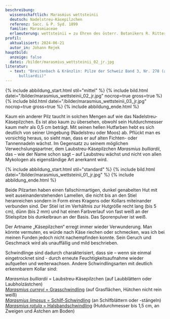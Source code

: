 ```yaml
---
beschreibung:
  wissenschaftlich: Marasmius wettsteinii
  deutsch: Nadelstreu-Käsepilzchen
  referenz: Sacc. & P. Syd. 1899
  familie: Marasmiaceae
  erlaeuterung: wettsteinii = zu Ehren des österr. Botanikers R. Ritter v. Wettstein
profil:
  aktualisiert: 2024-06-21
  autor_in: Johann Rejek
hauptbild:
  anzeige: false
  datei: /bilder/marasmius_wettsteinii_02_jr.jpg
literatur:
  - text: "Breitenbach & Kränzlin: Pilze der Schweiz Band 3, Nr. 278 (als Marasmius
      bulliardii)"
---
```

{% include abbildung_start.html stil="mittel" %}
{% include bild.html datei="/bilder/marasmius_wettsteinii_02_jr.jpg" nocrop=true gross=true %}
{% include bild.html datei="/bilder/marasmius_wettsteinii_03_jr.jpg" nocrop=true gross=true %}
{% include abbildung_ende.html %}

Kaum ein anderer Pilz taucht in solchen Mengen auf wie das Nadelstreu-Käsepilzchen. Es ist also kaum zu übersehen, obwohl sein Hutdurchmesser kaum mehr als 0,5 cm beträgt. Mit seinen hellen Hutfarben hebt es sich deutlich von seiner Umgebung (Nadelstreu oder Moos) ab. Pflückt man es vorsichtig heraus, so sieht man, dass er auf alten Fichten- oder Tannennadeln wächst. Im Gegensatz zu seinem möglichen Verwechslungspartner, dem Laubstreu-Käsepilzchen *Marasmius bulliardii*, das – wie der Name schon sagt – auf Laubstreu wächst und nicht von allen Mykologen als eigenständige Art anerkannt wird.

{% include abbildung_start.html stil="standard" %}
{% include bild.html datei="/bilder/marasmius_wettsteinii_01_jr.jpg" %}
{% include abbildung_ende.html %}

Beide Pilzarten haben einen fallschirmartigen, dunkel genabelten Hut mit weit auseinanderstehenden Lamellen, die nicht bis an den Stiel heranreichen sondern in Form eines Kragens oder Kollars miteinander verbunden sind. Der Stiel ist im Verhältnis zur Hutgröße recht lang (bis 5 cm), dünn (bis 2 mm) und hat einen Farbverlauf von fast weiß an der Stielspitze bis dunkelbraun an der Basis. Das Sporenpulver ist weiß.

Der Artname „Käsepilzchen“ erregt immer wieder Verwunderung. Man könnte vermuten, es würde nach Käse riechen oder schmecken, was ich bei meinen Funden jedoch nicht nachempfinden konnte. Sein Geruch und Geschmack wird als unauffällig und mild beschrieben.

Schwindlinge sind dadurch charakterisiert, dass sie – wenn sie einmal eingetrocknet sind - durch erneute Feuchtigkeitsaufnahme wieder aufquellen und weiterwachsen. Andere Schwindlingsarten mit deutlich erkennbarem Kollar sind:

*Marasmius bulliardii* = Laubstreu-Käsepilzchen (auf Laubblättern oder Laubholzästchen)\
[*Marasmius curreyi* = Grasschwindling](/pilze/marasmius-curreyi-grasschwindling) (auf Grasflächen, Hütchen nicht rein weiß)\
[*Marasmius limosus* = Schilf-Schwindling](/pilze/marasmius-limosus-schilf-schwindling) (an Schilfblättern oder -stängeln)\
[*Marasmius rotula* = Halsbandschwindling](/pilze/marasmius-rotula-halsbandschwindling) (Hutdurchmesser bis 1,5 cm, an Zweigen und Ästchen am Boden)
